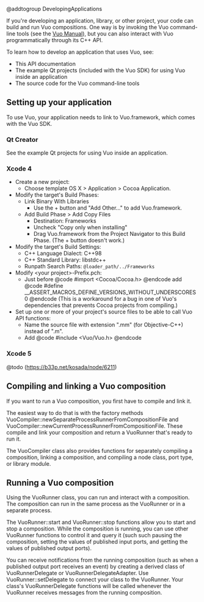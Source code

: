 @addtogroup DevelopingApplications

If you're developing an application, library, or other project, your code can build and run Vuo compositions. One way is by invoking the Vuo command-line tools (see the [Vuo Manual](http://vuo.org/manual.pdf)), but you can also interact with Vuo programmatically through its C++ API. 

To learn how to develop an application that uses Vuo, see: 

   - This API documentation
   - The example Qt projects (included with the Vuo SDK) for using Vuo inside an application
   - The source code for the Vuo command-line tools



## Setting up your application

To use Vuo, your application needs to link to Vuo.framework, which comes with the Vuo SDK. 


### Qt Creator

See the example Qt projects for using Vuo inside an application. 


### Xcode 4

  - Create a new project:
    - Choose template OS X > Application > Cocoa Application. 
  - Modify the target's Build Phases: 
    - Link Binary With Libraries
      - Use the + button and "Add Other..." to add Vuo.framework. 
    - Add Build Phase > Add Copy Files
      - Destination: Frameworks
      - Uncheck "Copy only when installing"
      - Drag Vuo.framework from the Project Navigator to this Build Phase. (The + button doesn't work.) 
  - Modify the target's Build Settings: 
    - C++ Language Dialect: C++98
    - C++ Standard Library: libstdc++
    - Runpath Search Paths: `@loader_path/../Frameworks`
  - Modify &lt;your project&gt;-Prefix.pch: 
    - Just before @code #import <Cocoa/Cocoa.h> @endcode add @code #define __ASSERT_MACROS_DEFINE_VERSIONS_WITHOUT_UNDERSCORES 0 @endcode (This is a workaround for a bug in one of Vuo's dependencies that prevents Cocoa projects from compiling.)
  - Set up one or more of your project's source files to be able to call Vuo API functions: 
    - Name the source file with extension ".mm" (for Objective-C++) instead of ".m". 
    - Add @code #include <Vuo/Vuo.h> @endcode


### Xcode 5

@todo (https://b33p.net/kosada/node/6211)


## Compiling and linking a Vuo composition

If you want to run a Vuo composition, you first have to compile and link it. 

The easiest way to do that is with the factory methods VuoCompiler::newSeparateProcessRunnerFromCompositionFile and VuoCompiler::newCurrentProcessRunnerFromCompositionFile. These compile and link your composition and return a VuoRunner that's ready to run it. 

The VuoCompiler class also provides functions for separately compiling a composition, linking a composition, and compiling a node class, port type, or library module. 



## Running a Vuo composition

Using the VuoRunner class, you can run and interact with a composition. The composition can run in the same process as the VuoRunner or in a separate process. 

The VuoRunner::start and VuoRunner::stop functions allow you to start and stop a composition. While the composition is running, you can use other VuoRunner functions to control it and query it (such such pausing the composition, setting the values of published input ports, and getting the values of published output ports). 

You can receive notifications from the running composition (such as when a published output port receives an event) by creating a derived class of VuoRunnerDelegate or VuoRunnerDelegateAdapter. Use VuoRunner::setDelegate to connect your class to the VuoRunner. Your class's VuoRunnerDelegate functions will be called whenever the VuoRunner receives messages from the running composition. 
